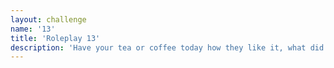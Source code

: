 ```yaml
---
layout: challenge
name: '13'
title: 'Roleplay 13'
description: 'Have your tea or coffee today how they like it, what did you think of it?'
---
```

